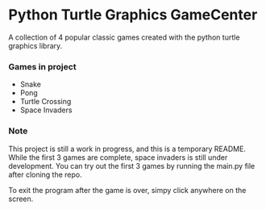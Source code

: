 # Python Turtle Graphics GameCenter

A collection of 4 popular classic games created with the python turtle graphics library.

### Games in project

- Snake
- Pong
- Turtle Crossing
- Space Invaders

### Note

This project is still a work in progress, and this is a temporary README. While the first 3 games are complete, space 
invaders is still under development. You can try out the first 3 games by running the main.py file after cloning the repo.

To exit the program after the game is over, simpy click anywhere on the screen.
